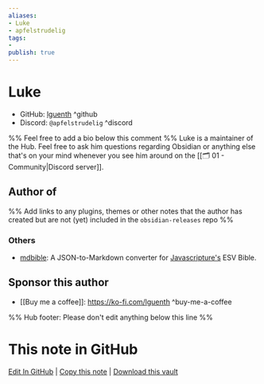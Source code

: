 ```yaml
---
aliases:
- Luke
- apfelstrudelig
tags:
- 
publish: true
---
```


# Luke

- GitHub: [lguenth](https://github.com/lguenth/) ^github
- Discord: `@apfelstrudelig` ^discord
<!-- - Website: <https://> ^website-->
<!-- - [[Publish sites|Publish site]]: <https://> ^publish-->

%% Feel free to add a bio below this comment %%
Luke is a maintainer of the Hub. Feel free to ask him questions regarding Obsidian or anything else that's on your mind whenever you see him around on the [[🗂️ 01 - Community|Discord server]].

## Author of

%% Add links to any plugins, themes or other notes that the author has created but are not (yet) included in the `obsidian-releases` repo %%

<!--
### Unlisted plugins
-->

### Others
- [mdbible](https://github.com/lguenth/mdbible): A JSON-to-Markdown converter for [Javascripture's](https://javascripture.org/) ESV Bible.

## Sponsor this author

<!-- - [[GitHub sponsors]]: []() ^github-sponsor-->
- [[Buy me a coffee]]: <https://ko-fi.com/lguenth> ^buy-me-a-coffee
<!-- - [[PayPal]]: <https://> ^paypal-->
<!-- - [[Patreon]]: <https://> ^patreon-->

<!--
## Follow this author
-->

<!-- - [[YouTube Channels|On YouTube]]: <https://> ^youtube-->
<!-- - Twitter: <https://> ^twitter-->
<!-- - ... -->

%% Hub footer: Please don't edit anything below this line %%

# This note in GitHub

<span class="git-footer">[Edit In GitHub](https://github.dev/obsidian-community/obsidian-hub/blob/main/01%20-%20Community/People/lguenth.md "git-hub-edit-note") | [Copy this note](https://raw.githubusercontent.com/obsidian-community/obsidian-hub/main/01%20-%20Community/People/lguenth.md "git-hub-copy-note") | [Download this vault](https://github.com/obsidian-community/obsidian-hub/archive/refs/heads/main.zip "git-hub-download-vault") </span>
